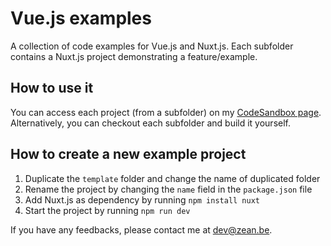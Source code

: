 # Vue.js examples

A collection of code examples for Vue.js and Nuxt.js. Each subfolder contains a Nuxt.js project demonstrating a feature/example.

## How to use it

You can access each project (from a subfolder) on my [CodeSandbox page](https://codesandbox.io/u/ZeanQin). Alternatively, you can checkout each subfolder and build it yourself.

## How to create a new example project

1. Duplicate the `template` folder and change the name of duplicated folder
2. Rename the project by changing the `name` field in the `package.json` file
3. Add Nuxt.js as dependency by running `npm install nuxt`
4. Start the project by running `npm run dev`



If you have any feedbacks, please contact me at [dev@zean.be](mailto:dev@zean.be).

